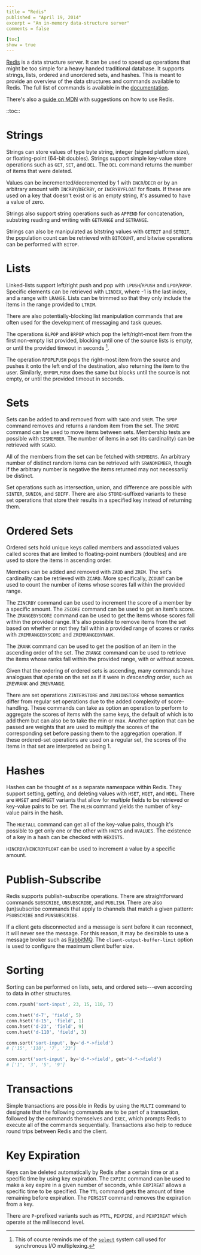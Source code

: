 ```yaml
---
title = "Redis"
published = "April 19, 2014"
excerpt = "An in-memory data-structure server"
comments = false

[toc]
show = true
---
```


[Redis] is a data structure server. It can be used to speed up operations that might be too simple for a heavy handed traditional database. It supports strings, lists, ordered and unordered sets, and hashes. This is meant to provide an overview of the data structures and commands available to Redis. The full list of commands is available in the [documentation].

[Redis]: http://redis.io
[documentation]: http://redis.io/commands

There's also a [guide on MDN] with suggestions on how to use Redis.

[guide on MDN]: https://developer.mozilla.org/en-US/docs/Mozilla/Redis_Tips

::toc::

# Strings

Strings can store values of type byte string, integer (signed platform size), or floating-point (64-bit doubles). Strings support simple key-value store operations such as `GET`, `SET`, and `DEL`. The `DEL` command returns the number of items that were deleted.

Values can be incremented/decremented by 1 with `INCR`/`DECR` or by an arbitrary amount with `INCRBY`/`DECRBY`, or `INCRYBYFLOAT` for floats. If these are used on a key that doesn't exist or is an empty string, it's assumed to have a value of zero.

Strings also support string operations such as `APPEND` for concatenation, substring reading and writing with `GETRANGE` and `SETRANGE`.

Strings can also be manipulated as bitstring values with `GETBIT` and `SETBIT`, the population count can be retrieved with `BITCOUNT`, and bitwise operations can be performed with `BITOP`.

# Lists

Linked-lists support left/right push and pop with `LPUSH`/`RPUSH` and `LPOP`/`RPOP`. Specific elements can be retrieved with `LINDEX`, where -1 is the last index, and a range with `LRANGE`. Lists can be trimmed so that they only include the items in the range provided to `LTRIM`.

There are also potentially-blocking list manipulation commands that are often used for the development of messaging and task queues.

The operations `BLPOP` and `BRPOP` which pop the left/right-most item from the first non-empty list provided, blocking until one of the source lists is empty, or until the provided timeout in seconds [^select].

[^select]: This of course reminds me of the [`select`] system call used for synchronous I/O multiplexing.

[`select`]: http://man7.org/linux/man-pages/man2/select.2.html

The operation `RPOPLPUSH` pops the right-most item from the source and pushes it onto the left end of the destination, also returning the item to the user. Similarly, `BRPOPLPUSH` does the same but blocks until the source is not empty, or until the provided timeout in seconds.

# Sets

Sets can be added to and removed from with `SADD` and `SREM`. The `SPOP` command removes and returns a random item from the set. The `SMOVE` command can be used to move items between sets. Membership tests are possible with `SISMEMBER`. The number of items in a set (its cardinality) can be retrieved with `SCARD`.

All of the members from the set can be fetched with `SMEMBERS`. An arbitrary number of distinct random items can be retrieved with `SRANDMEMBER`, though if the arbitrary number is negative the items returned may not necessarily be distinct.

Set operations such as intersection, union, and difference are possible with `SINTER`, `SUNION`, and `SDIFF`. There are also `STORE`-suffixed variants to these set operations that store their results in a specified key instead of returning them.

# Ordered Sets

Ordered sets hold unique keys called members and associated values called scores that are limited to floating-point numbers (doubles) and are used to store the items in ascending order.

Members can be added and removed with `ZADD` and `ZREM`. The set's cardinality can be retrieved with `ZCARD`. More specifically, `ZCOUNT` can be used to count the number of items whose scores fall within the provided range.

The `ZINCRBY` command can be used to increment the score of a member by a specific amount. The `ZSCORE` command can be used to get an item's score. The `ZRANGEBYSCORE` command can be used to get the items whose scores fall within the provided range. It's also possible to remove items from the set based on whether or not they fall within a provided range of scores or ranks with `ZREMRANGEBYSCORE` and `ZREMRANGEBYRANK`.

The `ZRANK` command can be used to get the position of an item in the ascending order of the set. The `ZRANGE` command can be used to retrieve the items whose ranks fall within the provided range, with or without scores.

Given that the ordering of ordered sets is ascending, many commands have analogues that operate on the set as if it were in _descending_ order, such as `ZREVRANK` and `ZREVRANGE`.

There are set operations `ZINTERSTORE` and `ZUNIONSTORE` whose semantics differ from regular set operations due to the added complexity of score-handling. These commands can take as option an operation to perform to aggregate the scores of items with the same keys, the default of which is to add them but can also be to take the min or max. Another option that can be passed are weights that are used to multiply the scores of the corresponding set before passing them to the aggregation operation. If these ordered-set operations are used on a regular set, the scores of the items in that set are interpreted as being 1.

# Hashes

Hashes can be thought of as a separate namespace within Redis. They support setting, getting, and deleting values with `HSET`, `HGET`, and `HDEL`. There are `HMSET` and `HMGET` variants that allow for _multiple_ fields to be retrieved or key-value pairs to be set. The `HLEN` command yields the number of key-value pairs in the hash.

The `HGETALL` command can get all of the key-value pairs, though it's possible to get only one or the other with `HKEYS` and `HVALUES`. The existence of a key in a hash can be checked with `HEXISTS`.

`HINCRBY`/`HINCRBYFLOAT` can be used to increment a value by a specific amount.

# Publish-Subscribe

Redis supports publish-subscribe operations. There are straightforward commands `SUBSCRIBE`, `UNSUBSCRIBE`, and `PUBLISH`. There are also (un)subscribe commands that apply to channels that match a given pattern: `PSUBSCRIBE` and `PUNSUBSCRIBE`.

If a client gets disconnected and a message is sent before it can reconnect, it will never see the message. For this reason, it may be desirable to use a message broker such as [RabbitMQ]. The `client-output-buffer-limit` option is used to configure the maximum client buffer size.

[RabbitMQ]: http://www.rabbitmq.com/

# Sorting

Sorting can be performed on lists, sets, and ordered sets---even according to data in other structures.

``` python
conn.rpush('sort-input', 23, 15, 110, 7)

conn.hset('d-7', 'field', 5)
conn.hset('d-15', 'field', 1)
conn.hset('d-23', 'field', 9)
conn.hset('d-110', 'field', 3)

conn.sort('sort-input', by='d-*->field')
# ['15', '110', '7', '23']

conn.sort('sort-input', by='d-*->field', get='d-*->field')
# ['1', '3', '5', '9']
```

# Transactions

Simple transactions are possible in Redis by using the `MULTI` command to designate that the following commands are to be part of a transaction, followed by the commands themselves and `EXEC`, which prompts Redis to execute all of the commands sequentially. Transactions also help to reduce round trips between Redis and the client.

# Key Expiration

Keys can be deleted automatically by Redis after a certain time or at a specific time by using key expiration. The `EXPIRE` command can be used to make a key expire in a given number of seconds, while `EXPIREAT` allows a specific time to be specified. The `TTL` command gets the amount of time remaining before expiration. The `PERSIST` command removes the expiration from a key.

There are `P`-prefixed variants such as `PTTL`, `PEXPIRE`, and `PEXPIREAT` which operate at the millisecond level.

